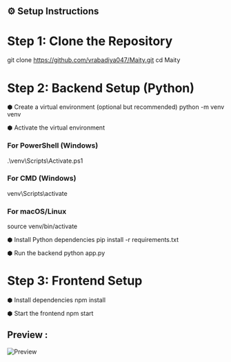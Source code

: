 
## ⚙️ Setup Instructions

# Step 1: Clone the Repository

git clone https://github.com/vrabadiya047/Maity.git
cd Maity

# Step 2: Backend Setup (Python)
⬢ Create a virtual environment (optional but recommended)
python -m venv venv

⬢ Activate the virtual environment
### For PowerShell (Windows)
.\venv\Scripts\Activate.ps1

### For CMD (Windows)
venv\Scripts\activate

### For macOS/Linux
source venv/bin/activate

⬢ Install Python dependencies
pip install -r requirements.txt

⬢ Run the backend
python app.py

# Step 3: Frontend Setup
⬢ Install dependencies
npm install

⬢ Start the frontend
npm start


## Preview : 
![Preview](https://github.com/user-attachments/assets/cdeb570e-79f5-43b3-a83e-b9a6f2eaa073)



